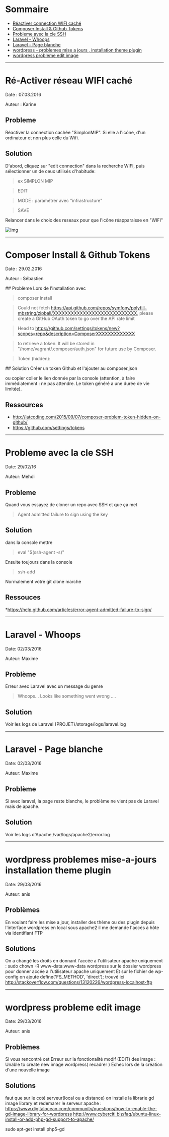 
# Sommaire

* [Réactiver connection WIFI caché](#r%C3%A9-activer-r%C3%A9seau-wifi-cach%C3%A9)
* [Composer Install & Github Tokens](#composer-install--github-tokens)
* [ Probleme avec la cle SSH](#probleme-avec-la-cle-ssh)
* [Laravel - Whoops](#laravel---whoops)
* [Laravel - Page blanche](#laravel---page-blanche)
* [wordpress - problemes mise a jours , installation theme plugin](#wordpress-problemes-mise-a-jours-installation-theme-plugin)
* [wordpress probleme edit image](#wordpress-problem-edit-image)
----------

# Ré-Activer réseau WIFI caché
Date : 07.03.2016
 
Auteur : Karine 

## Probleme
Réactiver la connection cachée "SimplonMIP". Si elle a l'icône, d'un ordinateur et non plus celle du Wifi.

## Solution
D'abord, cliquez sur "edit connection" dans la recherche WIFI,
puis sélectionner un de ceux utilisés d'habitude: 
> ex SIMPLON MIP

> EDIT

> MODE : paramétrer avec "infrastructure"

> SAVE

Relancer dans le choix des reseaux pour que l'icône réapparaisse en "WIFI"

![Img](http://i.imgur.com/soskss4.png)

-------------

# Composer Install & Github Tokens
Date : 29.02.2016

Auteur : Sébastien

## Problème
Lors de l'installation avec 
> composer install

> Could not fetch https://api.github.com/repos/symfony/polyfill-mbstring/zipball/XXXXXXXXXXXXXXXXXXXXXXXXXXXX, please create a GitHub OAuth token to go over the API rate limit

> Head to https://github.com/settings/tokens/new?scopes=repo&description=ComposerXXXXXXXXXXXXX

> to retrieve a token. It will be stored in "/home/vagrant/.composer/auth.json" for future use by Composer.

> Token (hidden): 

## Solution
Créer un token Github et l'ajouter au composer.json

ou copier coller le lien donnée par la console (attention, à faire immédiatement : ne pas attendre. Le token généré a une durée de vie limitée).

## Ressources
* http://latcoding.com/2015/09/07/composer-problem-token-hidden-on-github/
* https://github.com/settings/tokens

----------

# Probleme avec la cle SSH
Date: 29/02/16

Auteur: Mehdi

## Probleme

Quand vous essayez de cloner un repo avec SSH et que ça met 

> Agent admitted failure to sign using the key

## Solution
dans la console mettre 

> eval "$(ssh-agent -s)"

Ensuite toujours dans la console

> ssh-add

Normalement votre git clone marche

## Ressouces

*https://help.github.com/articles/error-agent-admitted-failure-to-sign/

----------
# Laravel - Whoops
Date: 02/03/2016

Auteur: Maxime

## Problème
Erreur avec Laravel avec un message du genre 
> Whoops... Looks like something went wrong ....

## Solution
Voir les logs de Laravel {PROJET}/storage/logs/laravel.log


----------
# Laravel - Page blanche
Date: 02/03/2016

Auteur: Maxime

## Problème
Si avec laravel, la page reste blanche, le problème ne vient pas de Laravel mais de apache.


## Solution
Voir les logs d'Apache /var/logs/apache2/error.log

-----------
# wordpress problemes mise-a-jours installation theme plugin

Date: 29/03/2016

Auteur: anis

## Problèmes
En voulant faire les mise a jour, installer des thème ou des plugin depuis l'interface wordpress en local sous apache2 il me demande l'accès à hôte via identifiant FTP

## Solutions
On a changé les droits en donnant l'accée a l'utilisateur apache uniquement : sudo chown -R www-data:www-data wordpress sur le dossier wordpress pour donner accée a l'utilisateur apache uniquement Et sur le fichier de wp-config on ajoute define('FS_METHOD', 'direct');
trouvé ici http://stackoverflow.com/questions/13120226/wordpress-localhost-ftp

-----------
# wordpress probleme edit image

Date: 29/03/2016

Auteur: anis

## Problèmes
Si vous rencontré cet Erreur sur la fonctionalité modif (EDIT) des image : Unable to create new image wordpress( recadrer ) Echec lors de la création d'une nouvelle image 

## Solutions
faut que sur le coté serveur(local ou a distance) on installe la librarie gd image library et redemarer le serveur apache : https://www.digitalocean.com/community/questions/how-to-enable-the-gd-image-library-for-wordpress http://www.cyberciti.biz/faq/ubuntu-linux-install-or-add-php-gd-support-to-apache/

sudo apt-get install php5-gd